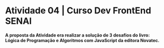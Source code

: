 <h1> Atividade 04 | Curso Dev FrontEnd SENAI </h1>

<h4> A proposta da Atividade era realizar a solução de 3 desafios do livro: <strong> Lógica de Programação e Algoritmos com JavaScript </strong>  da editora Novatec. </h4>
